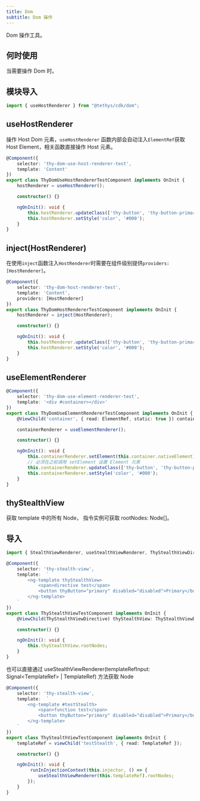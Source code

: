 ```yaml
---
title: Dom
subtitle: Dom 操作
---
```


<alert>Dom 操作工具。</alert>

## 何时使用

当需要操作 Dom 时。

## 模块导入
```ts
import { useHostRenderer } from "@tethys/cdk/dom";
```

## useHostRenderer
操作 Host Dom 元素，`useHostRenderer` 函数内部会自动注入`ElementRef`获取 Host Element，相关函数直接操作 Host 元素。
```ts
@Component({
    selector: 'thy-dom-use-host-renderer-test',
    template: 'Content'
})
export class ThyDomUseHostRendererTestComponent implements OnInit {
    hostRenderer = useHostRenderer();

    constructor() {}

    ngOnInit(): void {
        this.hostRenderer.updateClass(['thy-button', 'thy-button-primary']);
        this.hostRenderer.setStyle('color', '#000');
    }
}
```

## inject(HostRenderer)
在使用`inject`函数注入`HostRenderer`时需要在组件级别提供`providers: [HostRenderer]`。
```ts
@Component({
    selector: 'thy-dom-host-renderer-test',
    template: 'Content',
    providers: [HostRenderer]
})
export class ThyDomHostRendererTestComponent implements OnInit {
    hostRenderer = inject(HostRenderer);

    constructor() {}

    ngOnInit(): void {
        this.hostRenderer.updateClass(['thy-button', 'thy-button-primary']);
        this.hostRenderer.setStyle('color', '#000');
    }
}
```

## useElementRenderer
```ts
@Component({
    selector: 'thy-dom-use-element-renderer-test',
    template: '<div #container></div>'
})
export class ThyDomUseElementRendererTestComponent implements OnInit {
    @ViewChild('container', { read: ElementRef, static: true }) container: ElementRef;

    containerRenderer = useElementRenderer();

    constructor() {}

    ngOnInit(): void {
        this.containerRenderer.setElement(this.container.nativeElement);
        // 必须在之前调用 setElement 设置 Element 元素
        this.containerRenderer.updateClass(['thy-button', 'thy-button-primary']);
        this.containerRenderer.setStyle('color', '#000');
    }
}
```

## thyStealthView
获取 template 中的所有 Node， 指令实例可获取 rootNodes: Node[]。

## 导入

```ts
import { StealthViewRenderer, useStealthViewRenderer, ThyStealthViewDirective } from "@tethys/cdk/dom";

```

```ts
@Component({
    selector: 'thy-stealth-view',
    template:  `
        <ng-template thyStealthView>
            <span>directive test</span>
            <button thyButton="primary" disabled="disabled">Primary</button>
        </ng-template>
    `
})
export class ThyStealthViewTestComponent implements OnInit {
    @ViewChild(ThyStealthViewDirective) thyStealthView: ThyStealthViewDirective;

    constructor() {}

    ngOnInit(): void {
        this.thyStealthView.rootNodes;
    }
}
```

也可以直接通过 useStealthViewRenderer(templateRefInput: Signal<TemplateRef<SafeAny>> | TemplateRef<SafeAny>) 方法获取 Node

```ts
@Component({
    selector: 'thy-stealth-view',
    template:  `
        <ng-template #testStealth>
            <span>function test</span>
            <button thyButton="primary" disabled="disabled">Primary</button>
        </ng-template>
    `
})
export class ThyStealthViewTestComponent implements OnInit {
    templateRef = viewChild('testStealth', { read: TemplateRef });

    constructor() {}

    ngOnInit(): void {
         runInInjectionContext(this.injector, () => {
            useStealthViewRenderer(this.templateRef).rootNodes;
        });
    }
}
```

